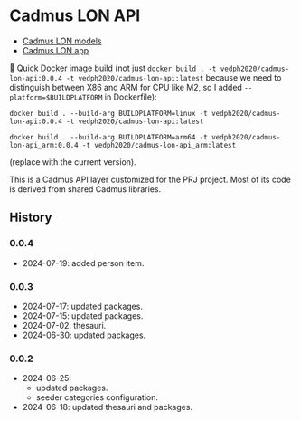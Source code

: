 ﻿# Cadmus LON API

- [Cadmus LON models](https://github.com/vedph/cadmus-lon)
- [Cadmus LON app](https://github.com/vedph/cadmus-lon-app)

🐋 Quick Docker image build (not just `docker build . -t vedph2020/cadmus-lon-api:0.0.4 -t vedph2020/cadmus-lon-api:latest` because we need to distinguish between X86 and ARM for CPU like M2, so I added `--platform=$BUILDPLATFORM` in Dockerfile):

    docker build . --build-arg BUILDPLATFORM=linux -t vedph2020/cadmus-lon-api:0.0.4 -t vedph2020/cadmus-lon-api:latest

    docker build . --build-arg BUILDPLATFORM=arm64 -t vedph2020/cadmus-lon-api_arm:0.0.4 -t vedph2020/cadmus-lon-api_arm:latest

(replace with the current version).

This is a Cadmus API layer customized for the PRJ project. Most of its code is derived from shared Cadmus libraries.

## History

### 0.0.4

- 2024-07-19: added person item.

### 0.0.3

- 2024-07-17: updated packages.
- 2024-07-15: updated packages.
- 2024-07-02: thesauri.
- 2024-06-30: updated packages.

### 0.0.2

- 2024-06-25:
  - updated packages.
  - seeder categories configuration.
- 2024-06-18: updated thesauri and packages.
